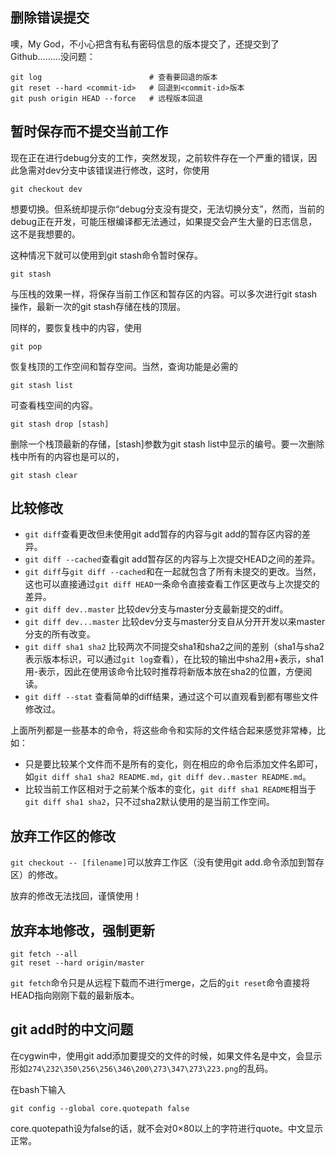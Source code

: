 <!---title:Git使用补遗-->
<!---keywords:工具-->
<!---date:old-->

## 删除错误提交

噢，My God，不小心把含有私有密码信息的版本提交了，还提交到了Github………没问题：

```
git log                        # 查看要回退的版本
git reset --hard <commit-id>   # 回退到<commit-id>版本
git push origin HEAD --force   # 远程版本回退
```

## 暂时保存而不提交当前工作

现在正在进行debug分支的工作，突然发现，之前软件存在一个严重的错误，因此急需对dev分支中该错误进行修改，这时，你使用

```
git checkout dev
```

想要切换。但系统却提示你“debug分支没有提交，无法切换分支”，然而，当前的debug正在开发，可能压根编译都无法通过，如果提交会产生大量的日志信息，这不是我想要的。

这种情况下就可以使用到git stash命令暂时保存。

```
git stash 
```

与压栈的效果一样，将保存当前工作区和暂存区的内容。可以多次进行git stash操作，最新一次的git stash存储在栈的顶层。

同样的，要恢复栈中的内容，使用

```
git pop
```

恢复栈顶的工作空间和暂存空间。当然，查询功能是必需的

```
git stash list
```

可查看栈空间的内容。

```
git stash drop [stash]
```

删除一个栈顶最新的存储，[stash]参数为git stash list中显示的编号。要一次删除栈中所有的内容也是可以的，

```
git stash clear
```

## 比较修改

- `git diff`查看更改但未使用git add暂存的内容与git add的暂存区内容的差异。
- `git diff --cached`查看git add暂存区的内容与上次提交HEAD之间的差异。
- `git diff`与`git diff --cached`和在一起就包含了所有未提交的更改。当然，这也可以直接通过`git diff HEAD`一条命令直接查看工作区更改与上次提交的差异。
- `git diff dev..master` 比较dev分支与master分支最新提交的diff。
- `git diff dev...master` 比较dev分支与master分支自从分开开发以来master分支的所有改变。
- `git diff sha1 sha2` 比较两次不同提交sha1和sha2之间的差别（sha1与sha2表示版本标识，可以通过`git log`查看），在比较的输出中sha2用+表示，sha1用-表示，因此在使用该命令比较时推荐将新版本放在sha2的位置，方便阅读。
- `git diff --stat` 查看简单的diff结果，通过这个可以直观看到都有哪些文件修改过。

上面所列都是一些基本的命令，将这些命令和实际的文件结合起来感觉非常棒，比如：

- 只是要比较某个文件而不是所有的变化，则在相应的命令后添加文件名即可，如`git diff sha1 sha2 README.md`，`git diff dev..master README.md`。
- 比较当前工作区相对于之前某个版本的变化，`git diff sha1 README`相当于`git diff sha1 sha2`，只不过sha2默认使用的是当前工作空间。


## 放弃工作区的修改

`git checkout -- [filename]`可以放弃工作区（没有使用git add.命令添加到暂存区）的修改。

放弃的修改无法找回，谨慎使用！

## 放弃本地修改，强制更新

```
git fetch --all
git reset --hard origin/master
```

`git fetch`命令只是从远程下载而不进行merge，之后的`git reset`命令直接将HEAD指向刚刚下载的最新版本。

## git add时的中文问题

在cygwin中，使用git add添加要提交的文件的时候，如果文件名是中文，会显示形如`274\232\350\256\256\346\200\273\347\273\223.png`的乱码。

在bash下输入

```
git config --global core.quotepath false
```

core.quotepath设为false的话，就不会对0×80以上的字符进行quote。中文显示正常。









